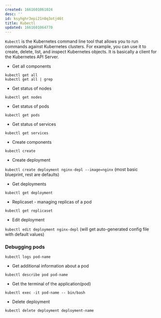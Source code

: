 ```yaml
---
created: 1661601061024
desc: ''
id: ksyhghr3epi21n0q3otj46t
title: Kubectl
updated: 1661601064770
---
```

   
`Kubectl` is the Kubernetes command line tool that allows you to run commands against Kubernetes clusters. For example, you can use it to create, delete, list, and inspect Kubernetes objects. It is basically a client for the Kubernetes API Server.   
   
   
- Get all components   
   
`kubectl get all`   
`kubectl get all | grep`   
   
   
- Get status of nodes   
   
`kubectl get nodes`   
   
   
- Get status of pods   
   
`kubectl get pods`   
   
   
- Get status of services   
   
`kubectl get services`   
   
   
- Create components   
   
`kubectl create`   
   
   
- Create deployment   
   
`kubectl create deployment nginx-depl --image=nginx` (most basic blueprint, rest are defaults)   
   
   
- Get deployments   
   
`kubectl get deployment`   
   
   
- Replicaset - managing replicas of a pod   
   
`kubectl get replicaset`   
   
   
- Edit deployment   
   
`kubectl edit deployment nginx-depl` (will get auto-generated config file with default values)   
   
### Debugging pods   
   
`kubectl logs pod-name`   
   
   
- Get additional information about a pod   
   
`kubectl describe pod pod-name`   
   
   
- Get the terminal of the application(pod)   
   
`kubectl exec -it pod-name -- bin/bash`   
   
   
- Delete deployment   
   
`kubectl delete deployment deployment-name`